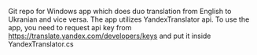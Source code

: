 Git repo for Windows app which does duo translation from English to Ukranian and vice versa. The app utilizes YandexTranslator api. To use the app, you need to request api key from https://translate.yandex.com/developers/keys and put it inside YandexTranslator.cs
